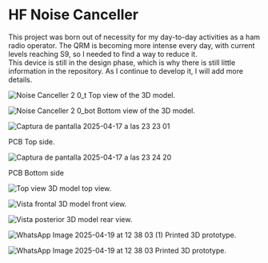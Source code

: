 # HF Noise Canceller

This project was born out of necessity for my day-to-day activities as a ham radio operator. The QRM is becoming more intense every day, with current levels reaching S9, so I needed to find a way to reduce it.  
This device is still in the design phase, which is why there is still little information in the repository. As I continue to develop it, I will add more details.

![Noise Canceller 2 0_t](https://github.com/user-attachments/assets/b486abe7-adf7-47c5-9f1a-07e7165e1199)
Top view of the 3D model.

![Noise Canceller 2 0_bot](https://github.com/user-attachments/assets/756db7bb-3946-4b37-99b8-ee39da5b0230)
Bottom view of the 3D model.

![Captura de pantalla 2025-04-17 a las 23 23 01](https://github.com/user-attachments/assets/1a49ffe5-d395-461c-a5b6-a19b20405de1)

PCB Top side.

![Captura de pantalla 2025-04-17 a las 23 24 20](https://github.com/user-attachments/assets/e434a091-9910-40a2-8e50-645857a5ab62)

PCB Bottom side

![Top view](https://github.com/user-attachments/assets/2d5949b0-e422-4094-8667-19631c2b7dad)
3D model top view.

![Vista frontal](https://github.com/user-attachments/assets/c245ac68-4a6e-4d55-a854-13174ce48cfc)
3D model front view.

![Vista posterior](https://github.com/user-attachments/assets/3474e85c-5287-4a3d-beca-17526e29907a)
3D model rear view.

![WhatsApp Image 2025-04-19 at 12 38 03 (1)](https://github.com/user-attachments/assets/429607b1-1403-4ede-8dad-e9d45be53317)
Printed 3D prototype.

![WhatsApp Image 2025-04-19 at 12 38 03](https://github.com/user-attachments/assets/da657c5f-2422-41de-9493-b453be430c18)
Printed 3D prototype.
